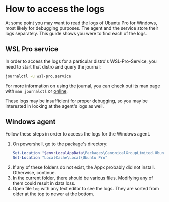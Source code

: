 # How to access the logs

At some point you may want to read the logs of Ubuntu Pro for Windows, most likely for debugging purposes. The agent and the service store their logs separately. This guide shows you were to find each of the logs.

## WSL Pro service
In order to access the logs for a particular distro's WSL-Pro-Service, you need to start that distro and query the journal:
```bash
journalctl -u wsl-pro.service
```
For more information on using the journal, you can check out its man page with `man journalctl` or [online](https://man7.org/linux/man-pages/man1/journalctl.1.html).

These logs may be insufficient for proper debugging, so you may be interested in looking at the agent's logs as well.

## Windows agent
Follow these steps in order to access the logs for the Windows agent.
1. On powershell, go to the package's directory:
   ```powershell
   Set-Location "$env:LocalAppData\Packages\CanonicalGroupLimited.UbuntuProForWindows_*"
   Set-Location "LocalCache\Local\Ubuntu Pro"
   ```
2. If any of these folders do not exist, the Appx probably did not install. Otherwise, continue.
3. In the current folder, there should be various files. Modifying any of them could result in data loss.
4. Open file `log` with any text editor to see the logs. They are sorted from older at the top to newer at the bottom.